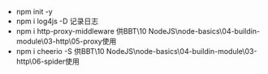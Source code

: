 - npm init -y
- npm i log4js -D 记录日志
- npm i http-proxy-middleware 供BBT\10 NodeJS\node-basics\04-buildin-module\03-http\05-proxy使用
- npm i cheerio -S 供BBT\10 NodeJS\node-basics\04-buildin-module\03-http\06-spider使用